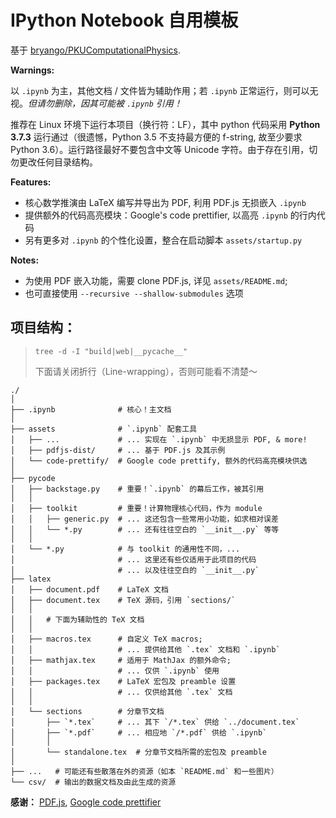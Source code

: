 # IPython Notebook 自用模板
基于 [bryango/PKUComputationalPhysics](https://github.com/bryango/PKUComputationalPhysics.git).

**Warnings:**

以 `.ipynb` 为主，其他文档 / 文件皆为辅助作用；若 `.ipynb` 正常运行，则可以无视。*但请勿删除，因其可能被 `.ipynb` 引用！*

推荐在 Linux 环境下运行本项目（换行符：LF），其中 python 代码采用 **Python 3.7.3** 运行通过（很遗憾，Python 3.5 不支持最方便的 f-string, 故至少要求 Python 3.6）。运行路径最好不要包含中文等 Unicode 字符。由于存在引用，切勿更改任何目录结构。

**Features:**

- 核心数学推演由 LaTeX 编写并导出为 PDF, 利用 PDF.js 无损嵌入 `.ipynb`
- 提供额外的代码高亮模块：Google's code prettifier, 以高亮 `.ipynb` 的行内代码
- 另有更多对 `.ipynb` 的个性化设置，整合在启动脚本 `assets/startup.py`

**Notes:**

- 为使用 PDF 嵌入功能，需要 clone PDF.js, 详见 `assets/README.md`;
- 也可直接使用 `--recursive --shallow-submodules` 选项

## 项目结构：
> `tree -d -I "build|web|__pycache__"`
>
> 下面请关闭折行（Line-wrapping），否则可能看不清楚～

    ./
    │
    ├── .ipynb              # 核心！主文档
    │
    ├── assets              # `.ipynb` 配套工具
    │   ├── ...             # ... 实现在 `.ipynb` 中无损显示 PDF, & more!
    │   ├── pdfjs-dist/     # ... 基于 PDF.js 及其示例
    │   └── code-prettify/  # Google code prettify, 额外的代码高亮模块供选
    │
    ├── pycode
    │   ├── backstage.py    # 重要！`.ipynb` 的幕后工作，被其引用
    │   │
    │   ├── toolkit         # 重要！计算物理核心代码，作为 module
    │   │   ├── generic.py  # ... 这还包含一些常用小功能，如求相对误差
    │   │   └── *.py        # ... 还有往往空白的 `__init__.py` 等等
    │   │
    │   └── *.py            # 与 toolkit 的通用性不同，...
    │                       # ... 这里还有些仅适用于此项目的代码
    │                       # ... 以及往往空白的 `__init__.py`
    ├── latex
    │   ├── document.pdf    # LaTeX 文档
    │   ├── document.tex    # TeX 源码，引用 `sections/`
    │   │
    │   │   # 下面为辅助性的 TeX 文档
    │   │
    │   ├── macros.tex      # 自定义 TeX macros;
    │   │                   # ... 提供给其他 `.tex` 文档和 `.ipynb`
    │   ├── mathjax.tex     # 适用于 MathJax 的额外命令;
    │   │                   # ... 仅供 `.ipynb` 使用
    │   ├── packages.tex    # LaTeX 宏包及 preamble 设置
    │   │                   # ... 仅供给其他 `.tex` 文档
    │   │
    │   └── sections        # 分章节文档
    │       ├── `*.tex`     # ... 其下 `/*.tex` 供给 `../document.tex`
    │       ├── `*.pdf`     # ... 相应地 `/*.pdf` 供给 `.ipynb`
    │       │
    │       └── standalone.tex  # 分章节文档所需的宏包及 preamble
    │
    ├── ...   # 可能还有些散落在外的资源（如本 `README.md` 和一些图片）
    └── csv/  # 输出的数据文档及由此生成的资源



**感谢：** [PDF.js](https://github.com/mozilla/pdf.js/), [Google code prettifier](https://github.com/google/code-prettify)
